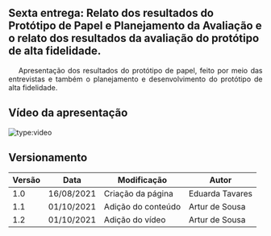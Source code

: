 ## Sexta entrega: Relato dos resultados do Protótipo de Papel e Planejamento da Avaliação e o relato dos resultados da avaliação do protótipo de alta fidelidade.


<p style="text-indent: 20px; text-align: justify">
Apresentação dos resultados do protótipo de papel, feito por meio das entrevistas e também o planejamento e desenvolvimento do protótipo de alta fidelidade.
</p>

## Vídeo da apresentação
![type:video](https://www.youtube.com/embed/eWGoxP2-040)


## Versionamento

Versão|Data      |Modificação        |Autor
------|----------|-------------------|--------
1.0   |16/08/2021|Criação da página  | Eduarda Tavares
1.1   |01/10/2021|Adição do conteúdo | Artur de Sousa
1.2   |01/10/2021|Adição do vídeo    | Artur de Sousa

